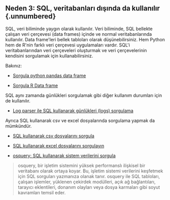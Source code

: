 ## Neden 3: SQL, veritabanları dışında da kullanılır  {.unnumbered} 


SQL, veri biliminde yaygın olarak kullanılır.
Veri biliminde, SQL bellekte çalışan veri çerçevesi (data frames) içinde ve normal veritabanlarında kullanılır.
Data frame'leri bellek tabloları olarak düşünebilirsiniz.
Hem Python hem de R'nin farklı veri çerçevesi uygulamaları vardır.
SQL'i veritabanlarından veri çerçeveleri oluşturmak ve veri çerçevelerinin kendisini sorgulamak için kullanabilirsiniz.

Bakınız:


- [Sorgula python pandas data frame](https://stackoverflow.com/questions/45865608/executing-an-sql-query-on-a-pandas-dataset)

- [Sorgula R Data frame](https://www.rdocumentation.org/packages/sqldf/versions/0.4-11)

SQL aynı zamanda günlükleri sorgulamak gibi diğer kullanım durumları için de kullanılır.

- [Log parser ile SQL kullanarak günlükleri (logs) sorgulama](https://techcommunity.microsoft.com/t5/exchange-team-blog/introducing-log-parser-studio/ba-p/601131)

Ayrıca SQL kullanarak csv ve excel dosyalarında sorgulama yapmak da mümkündür.

- [SQL kullanarak csv dosyalarını sorgula](https://superuser.com/questions/7169/querying-a-csv-file)

- [SQL kullanarak excel dosyalarını sorgulayın](https://stackoverflow.com/questions/18798522/how-to-run-a-sql-query-on-an-excel-table)


- [osquery: SQL kullanarak sistem verilerini sorgula](https://osquery.readthedocs.io/en/stable/)

> osquery, bir işletim sistemini yüksek performanslı ilişkisel bir veritabanı olarak ortaya koyar. 
> Bu, işletim sistemi verilerini keşfetmek için SQL sorguları yazmanıza olanak tanır. 
> osquery ile SQL tabloları, çalışan işlemler, yüklenen çekirdek modülleri, açık ağ bağlantıları, tarayıcı eklentileri, donanım olayları veya dosya karmaları gibi soyut kavramları temsil eder.


